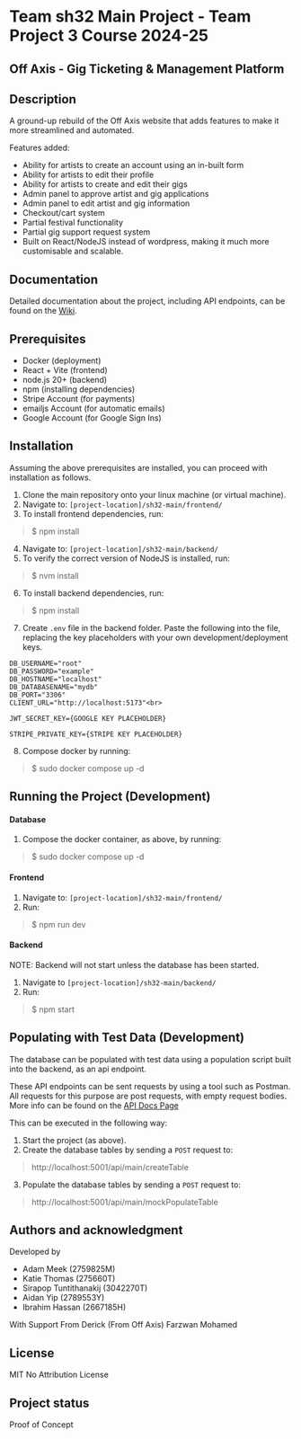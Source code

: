 # Team sh32 Main Project - Team Project 3 Course 2024-25

## Off Axis - Gig Ticketing & Management Platform

## Description
A ground-up rebuild of the Off Axis website that adds features to make it more streamlined and automated.

Features added:
- Ability for artists to create an account using an in-built form
- Ability for artists to edit their profile
- Ability for artists to create and edit their gigs
- Admin panel to approve artist and gig applications
- Admin panel to edit artist and gig information
- Checkout/cart system
- Partial festival functionality
- Partial gig support request system
- Built on React/NodeJS instead of wordpress, making it much more customisable and scalable.

## Documentation

Detailed documentation about the project, including API endpoints, can be found on the [Wiki](https://stgit.dcs.gla.ac.uk/team-project-h/2024/sh32/sh32-main/-/wikis/home).

## Prerequisites
- Docker (deployment)
- React + Vite (frontend)
- node.js 20+ (backend)
- npm (installing dependencies)
- Stripe Account (for payments)
- emailjs Account (for automatic emails)
- Google Account (for Google Sign Ins)

## Installation
Assuming the above prerequisites are installed, you can proceed with installation as follows.

1. Clone the main repository onto your linux machine (or virtual machine).
2. Navigate to: `[project-location]/sh32-main/frontend/`
3. To install frontend dependencies, run:
> $ npm install
4. Navigate to: `[project-location]/sh32-main/backend/`
5. To verify the correct version of NodeJS is installed, run:
> $ nvm install
6. To install backend dependencies, run:
> $ npm install
7. Create `.env` file in the backend folder. Paste the following into the file, replacing the key placeholders with your own development/deployment keys.

```
DB_USERNAME="root"
DB_PASSWORD="example"
DB_HOSTNAME="localhost"
DB_DATABASENAME="mydb"
DB_PORT="3306"
CLIENT_URL="http://localhost:5173"<br>

JWT_SECRET_KEY={GOOGLE KEY PLACEHOLDER}

STRIPE_PRIVATE_KEY={STRIPE KEY PLACEHOLDER}
```

8. Compose docker by running: 
> $ sudo docker compose up -d

## Running the Project (Development)

#### Database

1. Compose the docker container, as above, by running:
> $ sudo docker compose up -d

#### Frontend

1. Navigate to: `[project-location]/sh32-main/frontend/`
2. Run:
> $ npm run dev

#### Backend

NOTE: Backend will not start unless the database has been started.
1. Navigate to `[project-location]/sh32-main/backend/`
2. Run:
> $ npm start

## Populating with Test Data (Development)

The database can be populated with test data using a population script built into the backend, as an api endpoint.

These API endpoints can be sent requests by using a tool such as Postman. All requests for this purpose are post requests, with empty request bodies. More info can be found on the [API Docs Page](https://stgit.dcs.gla.ac.uk/team-project-h/2024/sh32/sh32-main/-/wikis/API-Docs/Main)

This can be executed in the following way:

1. Start the project (as above).
2. Create the database tables by sending a `POST` request to:
> http://localhost:5001/api/main/createTable
3. Populate the database tables by sending a `POST` request to:
> http://localhost:5001/api/main/mockPopulateTable

## Authors and acknowledgment

Developed by
- Adam Meek (2759825M)
- Katie Thomas (275660T)
- Sirapop Tuntithanakij (3042270T)
- Aidan Yip (2789553Y)
- Ibrahim Hassan (2667185H)

With Support From
Derick (From Off Axis)
Farzwan Mohamed

## License
MIT No Attribution License

## Project status
Proof of Concept
